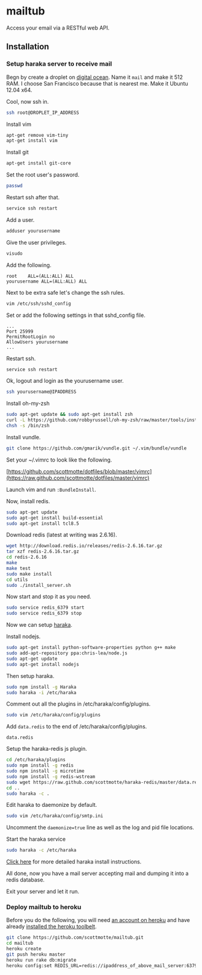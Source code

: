 # mailtub

Access your email via a RESTful web API.

## Installation

### Setup haraka server to receive mail

Begn by create a droplet on [digital ocean](https://www.digitalocean.com/droplets/new). Name it `mail` and make it 512 RAM. I choose San Francisco because that is nearest me. Make it Ubuntu 12.04 x64.

Cool, now ssh in.

```bash
ssh root@DROPLET_IP_ADDRESS
```

Install vim

```bash
apt-get remove vim-tiny
apt-get install vim
```

Install git

```bash
apt-get install git-core
```

Set the root user's password.

```bash
passwd
```

Restart ssh after that.

```bash
service ssh restart
```

Add a user.

```bash
adduser yourusername
```

Give the user privileges. 

```bash
visudo
```

Add the following.

```
root    ALL=(ALL:ALL) ALL
yourusername ALL=(ALL:ALL) ALL
```

Next to be extra safe let's change the ssh rules.

```bash
vim /etc/ssh/sshd_config
```

Set or add the following settings in that sshd_config file.

```
...
Port 25999
PermitRootLogin no
AllowUsers yourusername
...
```

Restart ssh.

```bash
service ssh restart
```

Ok, logout and login as the yourusername user.

```bash
ssh yourusername@IPADDRESS
```

Install oh-my-zsh

```bash
sudo apt-get update && sudo apt-get install zsh
curl -L https://github.com/robbyrussell/oh-my-zsh/raw/master/tools/install.sh | sh
chsh -s /bin/zsh
```

Install vundle.

```bash
git clone https://github.com/gmarik/vundle.git ~/.vim/bundle/vundle
```

Set your ~/.vimrc to look like the following.

[https://github.com/scottmotte/dotfiles/blob/master/vimrc](https://raw.github.com/scottmotte/dotfiles/master/vimrc)

Launch vim and run `:BundleInstall`.

Now, install redis.

```bash
sudo apt-get update
sudo apt-get install build-essential
sudo apt-get install tcl8.5
```

Download redis (latest at writing was 2.6.16).

```bash
wget http://download.redis.io/releases/redis-2.6.16.tar.gz
tar xzf redis-2.6.16.tar.gz
cd redis-2.6.16
make
make test
sudo make install
cd utils
sudo ./install_server.sh
```

Now start and stop it as you need.

```bash
sudo service redis_6379 start
sudo service redis_6379 stop
```

Now we can setup [haraka](http://haraka.github.io/).

Install nodejs.

```bash
sudo apt-get install python-software-properties python g++ make
sudo add-apt-repository ppa:chris-lea/node.js
sudo apt-get update
sudo apt-get install nodejs
```

Then setup haraka.

```bash
sudo npm install -g Haraka
sudo haraka -i /etc/haraka
```

Comment out all the plugins in /etc/haraka/config/plugins.

```bash
sudo vim /etc/haraka/config/plugins
```

Add `data.redis` to the end of /etc/haraka/config/plugins.

```
data.redis
```

Setup the haraka-redis js plugin.

```bash
cd /etc/haraka/plugins
sudo npm install -g redis
sudo npm install -g microtime
sudo npm install -g redis-wstream
sudo wget https://raw.github.com/scottmotte/haraka-redis/master/data.redis.js
cd ..
sudo haraka -c .
```

Edit haraka to daemonize by default.

```bash
sudo vim /etc/haraka/config/smtp.ini
```

Uncomment the `daemonize=true` line as well as the log and pid file locations.

Start the haraka service

```bash
sudo haraka -c /etc/haraka
```

[Click here](http://beingasysadmin.wordpress.com/2013/04/16/haraka-a-nodejs-based-smtp-server/) for more detailed haraka install instructions.

All done, now you have a mail server accepting mail and dumping it into a redis database.

Exit your server and let it run.

### Deploy mailtub to heroku

Before you do the following, you will need [an account on heroku](http://heroku.com) and have already [installed the heroku toolbelt](https://toolbelt.heroku.com/).

```bash
git clone https://github.com/scottmotte/mailtub.git
cd mailtub
heroku create
git push heroku master
heroku run rake db:migrate
heroku config:set REDIS_URL=redis://ipaddress_of_above_mail_server:6379
```

